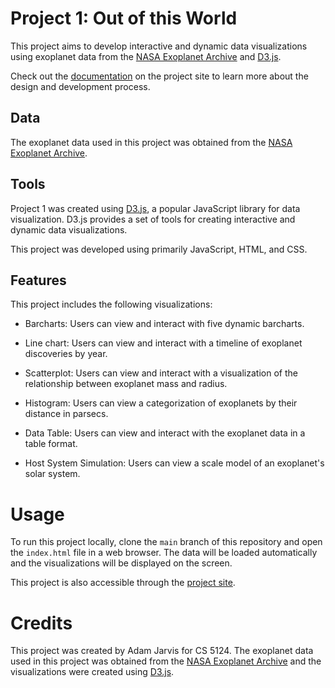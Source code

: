  

# Project 1: Out of this World

This project aims to develop interactive and dynamic data visualizations using exoplanet data from the [NASA Exoplanet Archive](https://exoplanetarchive.ipac.caltech.edu/) and [D3.js](https://d3js.org/).

Check out the [documentation](https://sites.google.com/view/adam-jarvis/out-of-this-world) on the project site to learn more about the design and development process.

## Data

The exoplanet data used in this project was obtained from the [NASA Exoplanet Archive](https://exoplanetarchive.ipac.caltech.edu/).

## Tools

Project 1 was created using [D3.js](https://d3js.org/), a popular JavaScript library for data visualization. D3.js provides a set of tools for creating interactive and dynamic data visualizations.

This project was developed using primarily JavaScript, HTML, and CSS.

## Features

This project includes the following visualizations:

- Barcharts: Users can view and interact with five dynamic barcharts.

- Line chart: Users can view and interact with a timeline of exoplanet discoveries by year.

- Scatterplot: Users can view and interact with a visualization of the relationship between exoplanet mass and radius.

- Histogram: Users can view a categorization of exoplanets by their distance in parsecs.

- Data Table: Users can view and interact with the exoplanet data in a table format.

- Host System Simulation: Users can view a scale model of an exoplanet's solar system.

# Usage

To run this project locally, clone the `main` branch of this repository and open the `index.html` file in a web browser. The data will be loaded automatically and the visualizations will be displayed on the screen.

This project is also accessible through the [project site](https://sites.google.com/view/adam-jarvis/out-of-this-world/project-1-deployment).

# Credits

This project was created by Adam Jarvis for CS 5124. The exoplanet data used in this project was obtained from the [NASA Exoplanet Archive](https://exoplanetarchive.ipac.caltech.edu/) and the visualizations were created using [D3.js](https://d3js.org/).
